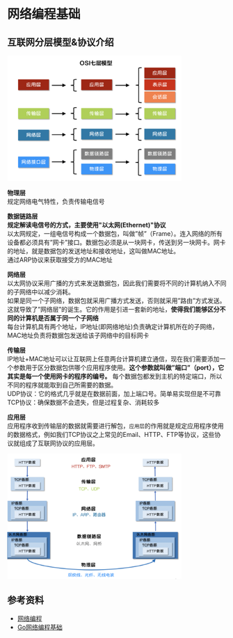 # 网络编程基础
## 互联网分层模型&协议介绍

<img src="./img/osi.png" width=400px />

**物理层**  
规定网络电气特性，负责传输电信号

**数据链路层**  
**规定解读电信号的方式，主要使用"以太网(Ethernet)"协议**    
以太网规定，一组电信号构成一个数据包，叫做”帧”（Frame）。连入网络的所有设备都必须具有”网卡”接口。数据包必须是从一块网卡，传送到另一块网卡。网卡的地址，就是数据包的发送地址和接收地址，这叫做MAC地址。  
通过ARP协议来获取接受方的MAC地址    

**网络层**  
以太网协议采用广播的方式来发送数据包，因此我们需要将不同的计算机纳入不同的子网络中以减少消耗。  
如果是同一个子网络，数据包就采用广播方式发送，否则就采用”路由”方式发送。这就导致了”网络层”的诞生。它的作用是引进一套新的地址，**使得我们能够区分不同的计算机是否属于同一个子网络**  
每台计算机具有两个地址，IP地址(即网络地址)负责确定计算机所在的子网络，MAC地址负责将数据包发送给该子网络中的目标网卡 

**传输层**  
IP地址+MAC地址可以让互联网上任意两台计算机建立通信，现在我们需要添加一个参数用于区分数据包供哪个应用程序使用。**这个参数就叫做”端口”（port），它其实是每一个使用网卡的程序的编号。** 每个数据包都发到主机的特定端口，所以不同的程序就能取到自己所需要的数据。   
UDP协议：它的格式几乎就是在数据前面，加上端口号。简单易实现但是不可靠  
TCP协议：确保数据不会遗失，但是过程复杂、消耗较多

**应用层**  
应用程序收到传输层的数据就需要进行解包，`应用层`的作用就是规定应用程序使用的数据格式，例如我们TCP协议之上常见的Email、HTTP、FTP等协议，这些协议就组成了互联网协议的应用层。


<img src=./img/tcp-ip.png width=400px />

## 参考资料
- [网络编程](https://www.topgoer.com/%E7%BD%91%E7%BB%9C%E7%BC%96%E7%A8%8B/%E4%BA%92%E8%81%94%E7%BD%91%E5%8D%8F%E8%AE%AE%E4%BB%8B%E7%BB%8D.html)
- [Go网络编程基础](https://books.studygolang.com/Mastering_Go_ZH_CN/eBook/chapter12/12.0.html)